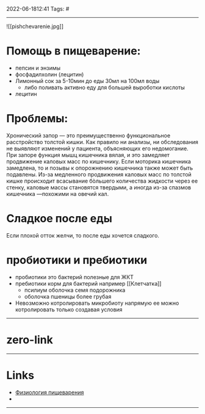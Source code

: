 2022-06-1812:41
Tags: #

---
![[pishchevarenie.jpg]]

# Помощь в пищеварение:
- пепсин и энзимы
- фосфадилхолин (лецитин)
- Лимонный сок за 5-10мин до еды 30мл на 100мл воды
	- либо поливать активно еду для большей выроботки кислоты
- лецитин


# Проблемы:
Хронический запор — это преимущественно функциональное расстройство толстой кишки. Как правило ни анализы, ни обследования не выявляют изменений у пациента, объясняющих его недомогание. При запоре функция мышц кишечника вялая, и это замедляет продвижение каловых масс по кишечнику. Если моторика кишечника замедлена, то и позывы к опорожнению кишечника также может быть подавлены. Из-за медленного продвижения каловых масс по толстой кишке происходит всасывание бòльшего количества жидкости через ее стенку, каловые массы становятся твердыми, а иногда из-за спазмов кишечника —похожими на овечий кал.

# Сладкое после еды
Если плохой отток желчи, то после еды хочется сладкого. 


# пробиотики и пребиотики
- пробиотики это бактерий полезные для ЖКТ
- пребиотики корм для бактерий например [[Клетчатка]] 
	- псилиум оболочка семя подорожника 
	- оболочка пшеницы более грубая
- Невозможно котролировать микробиоту напрямую ее можно котролировать только создавая условия




---
# zero-link


---
# Links
- [Физиология пищеварения](https://kineziolog.su/content/fiziologiya-pishchevareniya)
- 


---